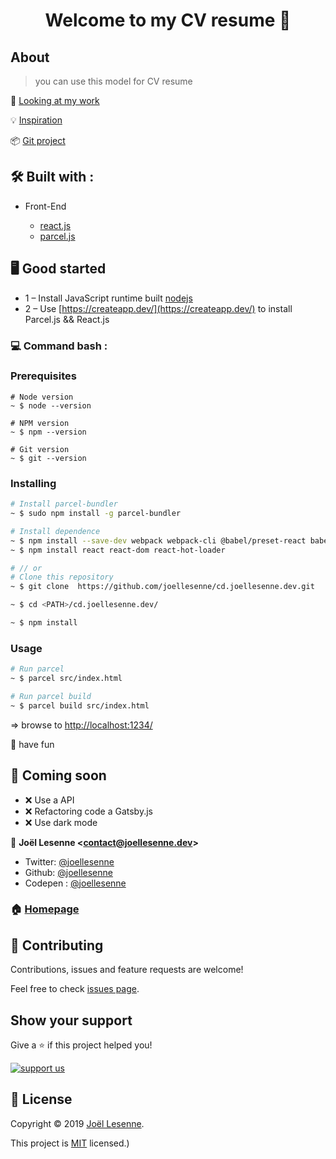 <h1 align="center">Welcome to my CV resume 👋</h1>

## About

>you can use this model for CV resume

👀 [Looking at my work](https://joellesenne.dev)

💡 [Inspiration](https://cv.scottspence.me/)

📦 [Git project](https://github.com/joellesenne/cd.joellesenne.dev)

## 🛠 Built with :

- Front-End

	- [react.js](https://reactjs.org/)
	- [parcel.js](https://parceljs.org/)

## 🖥 Good started

-  1 – Install JavaScript runtime built [nodejs](https://nodejs.org/en/)
- 2 – Use [https://createapp.dev/](https://createapp.dev/) to install Parcel.js && React.js

### 💻 Command bash :

### Prerequisites

```bach
# Node version
~ $ node --version

# NPM version
~ $ npm --version

# Git version
~ $ git --version
````

### Installing

```Bash
# Install parcel-bundler
~ $ sudo npm install -g parcel-bundler

# Install dependence
~ $ npm install --save-dev webpack webpack-cli @babel/preset-react babel-loader @babel/core @babel/preset-env webpack-dev-server
~ $ npm install react react-dom react-hot-loader

# // or
# Clone this repository
~ $ git clone  https://github.com/joellesenne/cd.joellesenne.dev.git

~ $ cd <PATH>/cd.joellesenne.dev/

~ $ npm install
```

### Usage

```bash
# Run parcel
~ $ parcel src/index.html

# Run parcel build
~ $ parcel build src/index.html

```

=> browse to [http://localhost:1234/](http://localhost:1234/)

🎉 have fun

## 🚧 Coming soon

- ❌ Use a API
- ❌ Refactoring code a Gatsby.js
- ❌ Use dark mode

👤 **Joël Lesenne &lt;contact@joellesenne.dev&gt;**

- Twitter: [@joellesenne](https://twitter.com/joellesenne)
- Github: [@joellesenne](https://github.com/joellesenne)
- Codepen : [@joellesenne](https://codepen.io/joellesenne)

### 🏠 [Homepage](https://cv.joellesenne.dev)

## 🤝 Contributing

Contributions, issues and feature requests are welcome!

Feel free to check [issues page](https://github.com/joellesenne/cv.joellesenne.dev/issues).

## Show your support

Give a ⭐️ if this project helped you!

[![support us](https://img.shields.io/badge/badge-become--a%20patreon-orange?style=flat-square)](https://www.patreon.com/joellesenne)

## 📝 License

Copyright © 2019 [Joël Lesenne](https://github.com/joellesenne).

This project is [MIT](LICENSE) licensed.)
